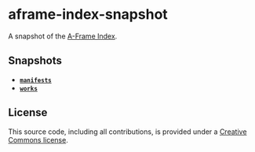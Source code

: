 # aframe-index-snapshot

A snapshot of the [A-Frame Index](https://index.aframe.io/).


## Snapshots

- **[`manifests`](./manifests.json)**
- **[`works`](./works.json)**


## License

This source code, including all contributions, is provided under a [Creative Commons license](LICENSE.md).
